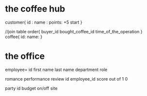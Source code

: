 # the coffee hub

customer{
id :
name :
points: +5 start
}

//join table
order{
buyer_id
bought_coffee_id
time_of_the_operation
}
coffee{
id:
name:
}

# the office

employee=
id
first name
last name
department
role

romance
performance review
id
employee_id
score out of 1 0

party
id
budget
on/off site
